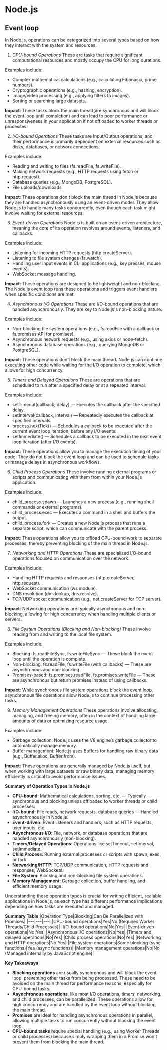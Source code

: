 # Node.js

## Event loop
In Node.js, operations can be categorized into several types based on how they interact with the system and resources.

1. *CPU-bound Operations*
These are tasks that require significant computational resources and mostly occupy the CPU for long durations.

Examples include:
- Complex mathematical calculations (e.g., calculating Fibonacci, prime numbers).
- Cryptographic operations (e.g., hashing, encryption).
- Image/video processing (e.g., applying filters to images).
- Sorting or searching large datasets.

**Impact**: These tasks block the main thread(are synchronous and will block the event loop until completion) and can lead to poor performance or unresponsiveness in your application if not offloaded to worker threads or processes.

2. *I/O-bound Operations*
These tasks are Input/Output operations, and their performance is primarily dependent on external resources such as disks, databases, or network 
connections.

Examples include:
- Reading and writing to files (fs.readFile, fs.writeFile).
- Making network requests (e.g., HTTP requests using fetch or http.request).
- Database queries (e.g., MongoDB, PostgreSQL).
- File uploads/downloads.

**Impact**: These operations don't block the main thread in Node.js because they are handled asynchronously using an event-driven model. They allow Node.js to handle many tasks concurrently, even though each task might involve waiting for external resources.


3. *Event-driven Operations*
Node.js is built on an event-driven architecture, meaning the core of its operation revolves around events, listeners, and callbacks.

Examples include:
- Listening for incoming HTTP requests (http.createServer).
- Listening to file system changes (fs.watch).
- Handling user input events in CLI applications (e.g., key presses, mouse events).
- WebSocket message handling.

**Impact**: These operations are designed to be lightweight and non-blocking. The Node.js event loop runs these operations and triggers event handlers when specific conditions are met.

4. *Asynchronous I/O Operations*
These are I/O-bound operations that are handled asynchronously. They are key to Node.js's non-blocking nature.

Examples include:
- Non-blocking file system operations (e.g., fs.readFile with a callback or fs.promises API for promises).
- Asynchronous network requests (e.g., using axios or node-fetch).
- Asynchronous database operations (e.g., querying MongoDB or PostgreSQL).

**Impact**: These operations don’t block the main thread. Node.js can continue executing other code while waiting for the I/O operation to complete, which allows for high concurrency.

5. *Timers and Delayed Operations*
These are operations that are scheduled to run after a specified delay or at a repeated interval.

Examples include:
- setTimeout(callback, delay) — Executes the callback after the specified delay.
- setInterval(callback, interval) — Repeatedly executes the callback at specified intervals.
- process.nextTick() — Schedules a callback to be executed after the current event loop iteration, before any I/O events.
- setImmediate() — Schedules a callback to be executed in the next event loop iteration (after I/O events).

**Impact**: These operations allow you to manage the execution timing of your code. They do not block the event loop and can be used to schedule tasks or manage delays in asynchronous workflows.

6. *Child Process Operations*
These involve running external programs or scripts and communicating with them from within your Node.js application.

Examples include:
- child_process.spawn — Launches a new process (e.g., running shell commands or external programs).
- child_process.exec — Executes a command in a shell and buffers the output.
- child_process.fork — Creates a new Node.js process that runs a separate script, which can communicate with the parent process.

**Impact**: These operations allow you to offload CPU-bound work to separate processes, thereby preventing blocking of the main thread in Node.js.

7. *Networking and HTTP Operations*
These are specialized I/O-bound operations focused on communication over the network.

Examples include:
- Handling HTTP requests and responses (http.createServer, http.request).
- WebSocket communication (ws module).
- DNS resolution (dns.lookup, dns.resolve).
- TCP/UDP socket communication (e.g., net.createServer for TCP server).

**Impact**: Networking operations are typically asynchronous and non-blocking, allowing for high concurrency when handling multiple clients or servers.

8. *File System Operations (Blocking and Non-blocking)*
These involve reading from and writing to the local file system.

Examples include:
- Blocking: fs.readFileSync, fs.writeFileSync — These block the event loop until the operation is complete.
- Non-blocking: fs.readFile, fs.writeFile (with callbacks) — These are asynchronous and non-blocking.
- Promises-based: fs.promises.readFile, fs.promises.writeFile — These are asynchronous but return promises instead of using callbacks.

**Impact**: While synchronous file system operations block the event loop, asynchronous file operations allow Node.js to continue processing other tasks.

9. *Memory Management Operations*
These operations involve allocating, managing, and freeing memory, often in the context of handling large amounts of data or optimizing resource usage.

Examples include:
- Garbage collection: Node.js uses the V8 engine’s garbage collector to automatically manage memory.
- Buffer management: Node.js uses Buffers for handling raw binary data (e.g., Buffer.alloc, Buffer.from).

**Impact**: These operations are generally managed by Node.js itself, but when working with large datasets or raw binary data, managing memory efficiently is critical to avoid performance issues.

**Summary of Operation Types in Node.js**
- **CPU-bound**: Mathematical calculations, sorting, etc. — Typically synchronous and blocking unless offloaded to worker threads or child processes.
- **I/O-bound**: File reads, network requests, database queries — Handled asynchronously in Node.js.
- **Event-driven**: Event listeners and handlers, such as HTTP requests, user inputs, etc.
- **Asynchronous I/O**: File, network, or database operations that are handled asynchronously (non-blocking).
- **Timers/Delayed Operations**: Operations like setTimeout, setInterval, setImmediate.
- **Child Process**: Running external processes or scripts with spawn, exec, or fork.
- **Networking/HTTP**: TCP/UDP communication, HTTP requests and responses, WebSockets.
- **File System**: Blocking and non-blocking file system operations.
- **Memory Management**: Garbage collection, buffer handling, and efficient memory usage.

Understanding these operation types is crucial for writing efficient, scalable applications in Node.js, as each type has different performance implications depending on how tasks are executed and managed.


**Summary Table**
|Operation Type|Blocking|Can Be Parallelized with Promises|
|---|---|---|
|CPU-bound operations|Yes|No (Requires Worker Threads/Child Processes)|
|I/O-bound operations|No|Yes|
|Event-driven operations|No|Yes|
|Asynchronous I/O operations|No|Yes|
|Timers and delayed operations|No|Yes|
|Child process operations|No|Yes|
|Networking and HTTP operations|No|Yes|
|File system operations|Some blocking (sync functions)|Yes (async functions)|
|Memory management operations|No|No (Managed internally by JavaScript engine)|

**Key Takeaways**
- **Blocking operations** are usually synchronous and will block the event loop, preventing other tasks from being processed. These need to be avoided on the main thread for performance reasons, especially for CPU-bound tasks.
- **Asynchronous operations**, like most I/O operations, timers, networking, and child processes, can be parallelized. These operations allow for high concurrency and are handled by the event loop without blocking the main thread.
- **Promises** are ideal for handling asynchronous operations in parallel, allowing multiple tasks to run concurrently without blocking the event loop.
- **CPU-bound tasks** require special handling (e.g., using Worker Threads or child processes) because simply wrapping them in a Promise won't prevent them from blocking the main thread.